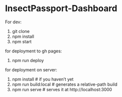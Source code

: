# InsectPassport-Dashboard

For dev:

1) git clone
2) npm install
3) npm start

for deployment to gh pages:

1) npm run deploy

for deployment on server:
1) npm install          # if you haven’t yet
2) npm run build:local  # generates a relative-path build
3) npm run serve        # serves it at http://localhost:3000
